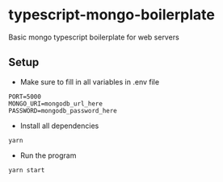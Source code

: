 # typescript-mongo-boilerplate
Basic mongo typescript boilerplate for web servers

## Setup
* Make sure to fill in all variables in .env file
```
PORT=5000
MONGO_URI=mongodb_url_here
PASSWORD=mongodb_password_here
```
* Install all dependencies 
```
yarn
```

* Run the program

```
yarn start
```

